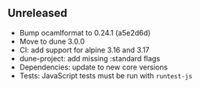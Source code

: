 ## Unreleased

- Bump ocamlformat to 0.24.1 (a5e2d6d)
- Move to dune 3.0.0
- CI: add support for alpine 3.16 and 3.17
- dune-project: add missing :standard flags
- Dependencies: update to new core versions
- Tests: JavaScript tests must be run with `runtest-js`
